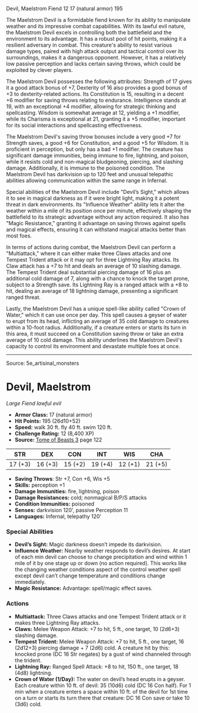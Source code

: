 <MonsterName/>Devil, Maelstrom</MonsterName>
<CreatureType/>Fiend</CreatureType>
<CR/>12</CR>
<AC/>17 (natural armor)</AC>
<HP/>195</HP>
<summary>The Maelstrom Devil is a formidable fiend known for its ability to manipulate weather and its impressive combat capabilities. With its lawful evil nature, the Maelstrom Devil excels in controlling both the battlefield and the environment to its advantage. It has a robust pool of hit points, making it a resilient adversary in combat. This creature's ability to resist various damage types, paired with high attack output and tactical control over its surroundings, makes it a dangerous opponent. However, it has a relatively low passive perception and lacks certain saving throws, which could be exploited by clever players.</summary>

<detail>

The Maelstrom Devil possesses the following attributes: Strength of 17 gives it a good attack bonus of +7, Dexterity of 16 also provides a good bonus of +3 to dexterity-related actions. Its Constitution is 15, resulting in a decent +6 modifier for saving throws relating to endurance. Intelligence stands at 19, with an exceptional +4 modifier, allowing for strategic thinking and spellcasting. Wisdom is somewhat average at 12, yielding a +1 modifier, while its Charisma is exceptional at 21, granting it a +5 modifier, important for its social interactions and spellcasting effectiveness.

The Maelstrom Devil's saving throw bonuses include a very good +7 for Strength saves, a good +6 for Constitution, and a good +5 for Wisdom. It is proficient in perception, but only has a bad +1 modifier. The creature has significant damage immunities, being immune to fire, lightning, and poison, while it resists cold and non-magical bludgeoning, piercing, and slashing damage. Additionally, it is immune to the poisoned condition. The Maelstrom Devil has darkvision up to 120 feet and unusual telepathic abilities allowing communication within the same range in Infernal.

Special abilities of the Maelstrom Devil include "Devil’s Sight," which allows it to see in magical darkness as if it were bright light, making it a potent threat in dark environments. Its "Influence Weather" ability lets it alter the weather within a mile of its position once per minute, effectively shaping the battlefield to its strategic advantage without any action required. It also has "Magic Resistance," granting it advantage on saving throws against spells and magical effects, ensuring it can withstand magical attacks better than most foes.

In terms of actions during combat, the Maelstrom Devil can perform a "Multiattack," where it can either make three Claws attacks and one Tempest Trident attack or it may opt for three Lightning Ray attacks. Its Claw attack has a +7 to hit and deals an average of 10 slashing damage. The Tempest Trident deal substantial piercing damage of 16 plus an additional cold damage of 7, along with a chance to knock the target prone, subject to a Strength save. Its Lightning Ray is a ranged attack with a +8 to hit, dealing an average of 18 lightning damage, presenting a significant ranged threat. 

Lastly, the Maelstrom Devil has a unique spell-like ability called "Crown of Water," which it can use once per day. This spell causes a geyser of water to erupt from its head, inflicting an average of 35 cold damage to creatures within a 10-foot radius. Additionally, if a creature enters or starts its turn in this area, it must succeed on a Constitution saving throw or take an extra average of 10 cold damage. This ability underlines the Maelstrom Devil's capacity to control its environment and devastate multiple foes at once.</detail>



---

Source: 5e_artisinal_monsters

# Devil, Maelstrom

*Large* *Fiend* *lawful evil*

- **Armor Class:** 17 (natural armor)
- **Hit Points:** 195 (26d10+52)
- **Speed:** walk 30 ft. fly 40 ft. swim 120 ft.
- **Challenge Rating:** 12 (8,400 XP)
- **Source:** [Tome of Beasts 3](https://koboldpress.com/kpstore/product/tome-of-beasts-3-for-5th-edition/) page 122

| STR | DEX | CON | INT | WIS | CHA |
| --- | --- | --- | --- | --- | --- |
| 17 (+3) | 16 (+3) | 15 (+2) | 19 (+4) | 12 (+1) | 21 (+5) |

- **Saving Throws**: Str +7, Con +6, Wis +5
- **Skills:** perception +1
- **Damage Immunities:** fire, lightning, poison
- **Damage Resistances:** cold; nonmagical B/P/S attacks
- **Condition Immunities:** poisoned
- **Senses:** darkvision 120', passive Perception 11
- **Languages:** Infernal, telepathy 120'

### Special Abilities

- **Devil’s Sight:** Magic darkness doesn’t impede its darkvision.
- **Influence Weather:** Nearby weather responds to devil’s desires. At start of each min devil can choose to change precipitation and wind within 1 mile of it by one stage up or down (no action required). This works like the changing weather conditions aspect of the control weather spell except devil can’t change temperature and conditions change immediately.
- **Magic Resistance:** Advantage: spell/magic effect saves.

### Actions

- **Multiattack:** Three Claws attacks and one Tempest Trident attack or it makes three Lightning Ray attacks.
- **Claws:** Melee Weapon Attack: +7 to hit, 5 ft., one target, 10 (2d6+3) slashing damage.
- **Tempest Trident:** Melee Weapon Attack: +7 to hit, 5 ft., one target, 16 (2d12+3) piercing damage + 7 (2d6) cold. A creature hit by this: knocked prone (DC 16 Str negates) by a gust of wind channeled through the trident.
- **Lightning Ray:** Ranged Spell Attack: +8 to hit, 150 ft., one target, 18 (4d8) lightning.
- **Crown of Water (1/Day):** The water on devil’s head erupts in a geyser. Each creature within 10 ft. of devil: 35 (10d6) cold (DC 16 Con half). For 1 min when a creature enters a space within 10 ft. of the devil for 1st time on a turn or starts its turn there that creature: DC 16 Con save or take 10 (3d6) cold.




